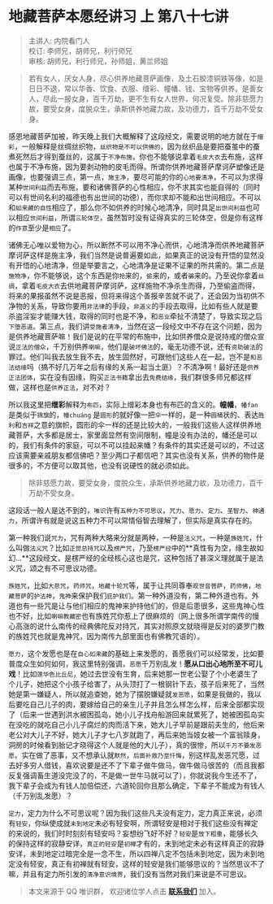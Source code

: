 # 地藏菩萨本愿经讲习 上 第八十七讲

> 主讲人: 内院看门人 <br />
> 校订: 李师兄，胡师兄，利行师兄 <br />
> 审核: 胡师兄，利行师兄，孙师姐，黄兰师姐 <br />

> 若有女人，厌女人身，尽心供养地藏菩萨画像，及土石胶漆铜铁等像，如是日日不退，常以华香、饮食、衣服、缯彩、幢幡、钱、宝物等供养。是善女人，尽此一报女身，百千万劫，更不生有女人世界，何况复受。除非慈愿力故，要受女身，度脱众生，承斯供养地藏力故，及功德力，百千万劫不受女身。

感恩地藏菩萨加被，昨天晚上我们大概解释了这段经文，需要说明的地方就在于`缯彩`，一般解释是丝绸丝织物，`丝织物是不可以供佛的`，因为丝织品是要把蚕茧中的蚕煮死然后才得到蚕丝的，这属于`不净布施`，你也不能够说拿着`毛皮大衣`去布施，这样也属于不净布施，因为要剥动物的皮毛而得。所谓你供养地藏菩萨摩诃萨塑像还是画像，也要强调三点，第一点，`施主净`，要尽可能的你的`心地要清净`，不可以为求得某种`世间利益`而去布施，要和诸佛菩萨的心性相应，你不求其实也能自得的（同时可以有世间名利的福德也有出世间的功德），而你求却不能和出世间相应。不可以和`如来藏的自性`相应了，那么你不如供养的时候心地清净，同时具足`出世间利益`也可以相应`世间利益`，所谓`三轮体空`，虽然暂时没有证得真实的三轮体空，但是你有这样的`作意`至少是`相应`了。

诸佛无心唯以爱物为心，所以断然不可以用不净心而供，心地清净而供养地藏菩萨摩诃萨这样是施主净，我们当然是说普遍要如此，如果真正的说没有开悟的显然没有开悟的心地清净，但是举要言之，心地清净是证果不证果的所共需的。第二点是`施物净`，你不能够说，这个东西是你`抢`来的，`偷`来的，或者`骗`来的。乃至说你拿着`丝绸`，拿着`毛皮大衣`去供地藏菩萨摩诃萨，这样施物不净杀生而得，乃至偷盗而得，将来的果报虽然不说是恶报，但将来得这个善报辛苦就不说了，还会因为当初供不净物的关系，导致你要用`非法律`的手段，`非道义`的手段去取得，比如有些人就是要杀盗淫妄才能赚大钱，取得的同时也是不净，和`恶业`牵扯不清楚了，导致实现之后`下堕恶道`。第三点，我们讲`受施者清净`，当然在这一段经文中不存在这个问题，因为是供养地藏菩萨嘛！我们是说的在平常的布施中，比如供养僧众是说持戒的僧众宣说`正法的僧众`，千万别供养`喇嘛`，他们是`破坏佛法`的，毫无功德不说，还有`资助破法`的罪过。他们叫我去放生我不去，放生固然好，可跟他们这些人在一起，岂不是`和恶法结缘`吗（搞不好几万年之后有缘的关系一起当土匪）？不清净啊！最好还是`供养正法团体`，实在没有因缘，购买`正法书籍`拿出去`免费结缘`，我们群很多师兄都这样做，这样也是`供养正法`，对不对？

所以我这里把**缯彩**解释为`布匹`，实际上缯彩本身也有布匹的含义的。**幢幡**，`幡fan` 是类似于`锦旗`的，`幢chuáng` 是`圆形`的就好像一把`伞`一样的，是一种`圆桶`状的、表达`胜利`和`吉祥`之意的旗帜，圆形的伞一样的还是比较大的，一般我们这些人这样供养地藏菩萨，大多都是居士，家里面显然有空间限制，幢是没有办法的，幡还是可以的，我们有条件的家庭，可以不可以挂起来幡？有条件的其实还是可以的，不过这应该需要亲戚朋友都信佛吧？至少两口子都信吧？其实也没有关系，供养的物件是很多的，不方便可以取其他，也没有说硬性的就必须如此。

> 除非慈愿力故，要受女身，度脱众生，承斯供养地藏力故，及功德力，百千万劫不受女身。

这段话一般人是达不到的，`唯识`许有`五种力不可思议`，`咒力`、`愿力`、`定力`、`圣智力`、`神通力`，所谓许有就是说这五种力不可以常情俗智去理解了，但实际是真实存在的。

第一种我们说`咒力`，咒有两种大略来分就是两种，一种是`法义咒`，一种是`族姓咒`，什么叫做`法义咒`？比如`正觉总持咒`以及`楞严咒`，乃至`楞严经`中的**真性有为空，缘生故如幻...**这段经文，是楞严经的全经核心这也是咒，这种包括了甚深义理就属于是法义咒，颂之有不可思议功德。

`族姓咒`，比如`大悲咒`，`药师咒`，`地藏十轮咒`等，属于让共同尊奉`观世音菩萨`，`药师佛`，`地藏菩萨`的`护法神`，`鬼神`来保护我们`庇护我们`。第一种外道没有，第二种外道也有。外道也有一些咒是让与他们相应的鬼神来护持他们的，但是后患很多，这些鬼神心性也不好，比如`喇嘛教藏密`也有族姓咒你惹上了很麻烦的（网上很多所谓学南传的慢心高涨的说什么南传的经典佛陀反对持咒，其实对照原文就晓得是反对的婆罗门教的族姓咒也就是鬼神咒，因为南传九部里面也有佛教咒语的）。

`愿力`，这个发愿也是在`自心如来藏`的基础上来发愿的，善愿我们可以经常发，比如要普度众生如何如何，我这里特别强调，`恶愿`千万别乱发！**愿从口出心地所至不可儿戏**！比如`莲华色比丘尼`，她过去世没有生育，后来她那一世老公娶了个小老婆生了个儿子，她把这个小孩子给害了，从头顶打了一根钢针下去，孩子后来死了，当然她是第一嫌疑人，所以就追查她，她为了摆脱嫌疑就`发恶愿`，如果是我做的，我以后要吃自己儿子的肉，要嫁给自己的亲生儿子并且怎么样怎么样，后来全部都实现了（后来一世遇到洪水被困孤岛，她小儿子找舟船游回来就累死了，她被困孤岛实在没吃的就吃自己小儿子腐烂的肉而活下来，她大儿子早前是跟前夫生的，他后来老公对大儿子不好，她大儿子才七八岁就跑了，再后来她当妓女被一个富翁赎身，洞房的时候看到胎记才晓得这个人就是他的大儿子），真的很惨，所以`千万不要发恶愿`。实在做了恶事，又不想承认就`默然`，`后面补救乃至忏悔`，别这样乱发恶咒愿，过去好多穷人借钱，喜欢说要是还不了下辈子做牛做马，做牛做马很苦的（而且我都反复强调畜生道没完没了的，不是做一世牛马就可以了），你就说我今生还不了，我下辈子会成为有钱人加倍偿还，六道轮回你且那么确定，下辈子不能成为有钱人（千万别乱发愿）？

`定力`，定力为什么不可思议呢？因为我们这些凡夫没有定力，定力真正来说，必须有`轻安`，你纵使成就`未到地定`未必有轻安啊，所谓轻安是相对于我们这些没有禅定的来说的，我们时时刻刻有轻安吗？妄想纷飞好不好？`轻安`是`放下粗重`，能够长久的保持这样的寂静安详，`真正的轻安`是`初禅`才有的，未到地定未必有这样真正的寂静安详，未到地定过暗完全是一念不生，所以四禅八定不包括未到地定，因为未到地定没有轻安，真正有初禅就有轻安，这样的轻安是我们能够思议的？当然思议不了嘛，并且有定力所引发的`清净意识境界`，我们没有当然对我们来说是不可思议。

> 本文来源于 QQ 唯识群， 欢迎诸位学人点击 **[联系我们](https://mp.weixin.qq.com/s/lZCfWjmLjgNR165Tx4_bCQ)** 加入。
